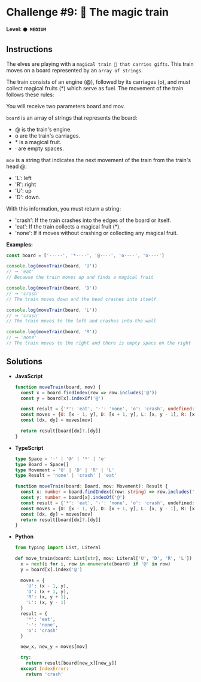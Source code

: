 # Challenge #9: 🚂 The magic train

#### Level: `🟠 MEDIUM`

## Instructions

The elves are playing with a `magical train 🚂 that carries gifts`. This train moves on a board represented by an `array of strings`.

The train consists of an engine (@), followed by its carriages (o), and must collect magical fruits (*) which serve as fuel. The movement of the train follows these rules:

You will receive two parameters board and mov.

`board` is an array of strings that represents the board:

- @ is the train's engine.
- o are the train's carriages.
- \* is a magical fruit.
- · are empty spaces.

`mov` is a string that indicates the next movement of the train from the train's head @:

- 'L': left
- 'R': right
- 'U': up
- 'D': down.

With this information, you must return a string:

- 'crash': If the train crashes into the edges of the board or itself.
- 'eat': If the train collects a magical fruit (*).
- 'none': If it moves without crashing or collecting any magical fruit.

**Examples:**

```js
const board = ['·····', '*····', '@····', 'o····', 'o····']

console.log(moveTrain(board, 'U'))
// ➞ 'eat'
// Because the train moves up and finds a magical fruit

console.log(moveTrain(board, 'D'))
// ➞ 'crash'
// The train moves down and the head crashes into itself

console.log(moveTrain(board, 'L'))
// ➞ 'crash'
// The train moves to the left and crashes into the wall

console.log(moveTrain(board, 'R'))
// ➞ 'none'
// The train moves to the right and there is empty space on the right
```

## Solutions

- **JavaScript**

  ```js
  function moveTrain(board, mov) {
    const x = board.findIndex(row => row.includes('@'))
    const y = board[x].indexOf('@')

    const result = {'*': 'eat', '·': 'none', 'o': 'crash', undefined: 'crash'}
    const moves = {U: [x - 1, y], D: [x + 1, y], L: [x, y - 1], R: [x, y + 1]}
    const [dx, dy] = moves[mov]

    return result[board[dx]?.[dy]]
  }
  ```

- **TypeScript**

  ```ts
  type Space = '·' | '@' | '*' | 'o'
  type Board = Space[]
  type Movement = 'U' | 'D' | 'R' | 'L'
  type Result = 'none' | 'crash' | 'eat'

  function moveTrain(board: Board, mov: Movement): Result {
    const x: number = board.findIndex((row: string) => row.includes('@'))
    const y: number = board[x].indexOf('@')
    const result = {'*': 'eat', '·': 'none', 'o': 'crash', undefined: 'crash'}
    const moves = {U: [x - 1, y], D: [x + 1, y], L: [x, y - 1], R: [x, y + 1]}
    const [dx, dy] = moves[mov]
    return result[board[dx]?.[dy]]
  }
  ```

- **Python**

  ```py
  from typing import List, Literal

  def move_train(board: List[str], mov: Literal['U', 'D', 'R', 'L']) -> Literal['none', 'crash', 'eat']:
    x = next(i for i, row in enumerate(board) if '@' in row)
    y = board[x].index('@')

    moves = {
      'U': (x - 1, y),
      'D': (x + 1, y),
      'R': (x, y + 1),
      'L': (x, y - 1)
    }
    result = {
      '*': 'eat',
      '·': 'none',
      'o': 'crash'
    }

    new_x, new_y = moves[mov]

    try:
      return result[board[new_x][new_y]]
    except IndexError:
      return 'crash'
  ```
